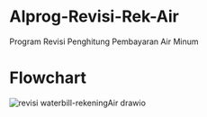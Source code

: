 # Alprog-Revisi-Rek-Air
Program Revisi Penghitung Pembayaran Air Minum

# Flowchart
![revisi waterbill-rekeningAir drawio](https://user-images.githubusercontent.com/113322119/201471023-d3f3cd63-b378-4ce7-96e6-265ffdf479c1.png)
